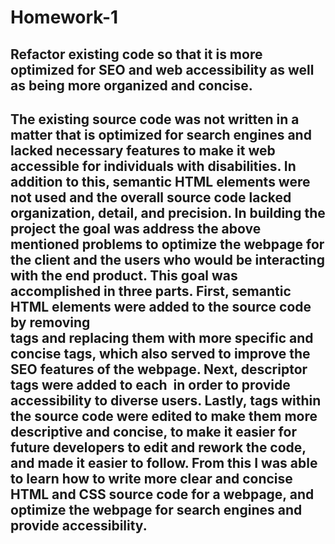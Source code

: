 # Homework-1

## Refactor existing code so that it is more optimized for SEO and web accessibility as well as being more organized and concise. 

## The existing source code was not written in a matter that is optimized for search engines and lacked necessary features to make it web accessible for individuals with disabilities. In addition to this, semantic HTML elements were not used and the overall source code lacked organization, detail, and precision. In building the project the goal was address the above mentioned problems to optimize the webpage for the client and the users who would be interacting with the end product. This goal was accomplished in three parts. First, semantic HTML elements were added to the source code by removing <div> tags and replacing them with more specific and concise tags, which also served to improve the SEO features of the webpage. Next, <alt> descriptor tags were added to each <img> in order to provide accessibility to diverse users. Lastly, tags within the source code were edited to make them more descriptive and concise, to make it easier for future developers to edit and rework the code, and made it easier to follow. From this I was able to learn how to write more clear and concise HTML and CSS source code for a webpage, and optimize the webpage for search engines and provide accessibility.